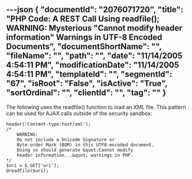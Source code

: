 ---json
{
  "documentId": "2076071720",
  "title": "PHP Code: A REST Call Using readfile(); WARNING: Mysterious &quot;Cannot modify header information&quot; Warnings in UTF-8 Encoded Documents",
  "documentShortName": "",
  "fileName": "",
  "path": "",
  "date": "11/14/2005 4:54:11 PM",
  "modificationDate": "11/14/2005 4:54:11 PM",
  "templateId": "",
  "segmentId": "67",
  "isRoot": "False",
  "isActive": "True",
  "sortOrdinal": "",
  "clientId": "",
  "tag": ""
}
---

The following uses the readfile() function to load an XML file. This pattern can be used for AJAX calls outside of the security sandbox:

    header('Content-type:text/xml');
    /*
        WARNING:
        Do not include a Unicode Signature or
        Byte-order Mark (BOM) in this UTF8-encoded document.
        Doing so should generate &quot;Cannot modify
        header information...&quot; warnings in PHP.
    */
    $uri = $_GET['uri'];
    @readfile($uri);
